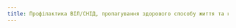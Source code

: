 ```yaml
---
title: Профілактика ВІЛ/СНІД, пропагування здорового способу життя та навчання толерантного ставлення один до одного
---
```


<youtube id="9QYyRiRehQs" />
